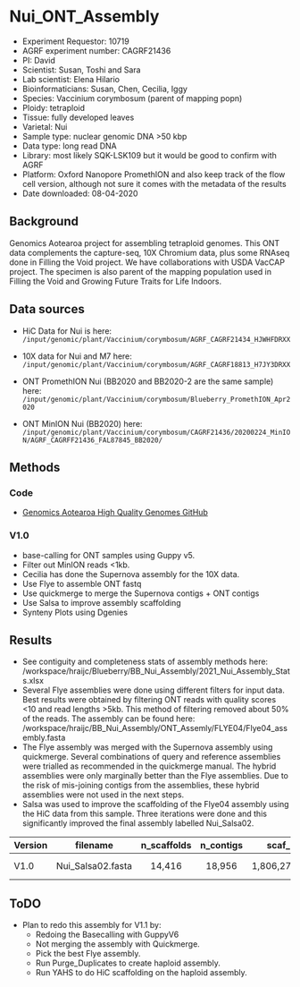 # Nui_ONT_Assembly
 
- Experiment Requestor: 10719
- AGRF experiment number: CAGRF21436
- PI: David
- Scientist:  Susan, Toshi and Sara
- Lab scientist: Elena Hilario
- Bioinformaticians:   Susan, Chen, Cecilia, Iggy
- Species: Vaccinium corymbosum (parent of mapping popn)
- Ploidy: tetraploid 
- Tissue:  fully developed leaves
- Varietal: Nui
- Sample type: nuclear genomic DNA  >50 kbp
- Data type: long read DNA
- Library:   most likely SQK-LSK109 but it would be good to confirm with AGRF
- Platform: Oxford Nanopore PromethION  and also keep track of the flow cell version, although not sure it comes with the metadata of the results
- Date downloaded: 08-04-2020
 
## Background
Genomics Aotearoa project for assembling tetraploid genomes. This ONT data complements the capture-seq, 10X Chromium data, plus some RNAseq done in Filling the Void project. We have collaborations with USDA VacCAP project. The specimen is also parent of the mapping population used in Filling the Void and Growing Future Traits for Life Indoors.

## Data sources

- HiC Data for Nui is here: `/input/genomic/plant/Vaccinium/corymbosum/AGRF_CAGRF21434_HJWHFDRXX`

- 10X data for Nui and M7 here: `/input/genomic/plant/Vaccinium/corymbosum/AGRF_CAGRF18813_H7JY3DRXX`

- ONT PromethION Nui (BB2020 and BB2020-2 are the same sample) here: `/input/genomic/plant/Vaccinium/corymbosum/Blueberry_PromethION_Apr2020`

- ONT MinION Nui (BB2020) here: `/input/genomic/plant/Vaccinium/corymbosum/CAGRF21436/20200224_MinION/AGRF_CAGRFF21436_FAL87845_BB2020/`

## Methods

### Code
- [Genomics Aotearoa High Quality Genomes GitHub](https://github.com/GenomicsAotearoa/High-quality-genomes/tree/main/Blueberry/Nui_Assembly)

### V1.0
- base-calling for ONT samples using Guppy v5.
- Filter out MinION reads <1kb.
- Cecilia has done the Supernova assembly for the 10X data.
- Use Flye to assemble ONT fastq
- Use quickmerge to merge the Supernova contigs + ONT contigs
- Use Salsa to improve assembly scaffolding
- Synteny Plots using Dgenies


## Results
 - See contiguity and completeness stats of assembly methods here: /workspace/hraijc/Blueberry/BB_Nui_Assembly/2021_Nui_Assembly_Stats.xlsx 
 - Several Flye assemblies were done using different filters for input data. Best results were obtained by filtering ONT reads with quality scores <10 and read lengths >5kb. This method of filtering removed about 50% of the reads. The assembly can be found here: /workspace/hraijc/BB_Nui_Assembly/ONT_Assemly/FLYE04/Flye04_assembly.fasta 
- The Flye assembly was merged with the Supernova assembly using quickmerge. Several combinations of query and reference assemblies were trialled as recommended in the quickmerge manual. The hybrid assemblies were only marginally better than the Flye assemblies. Due to the risk of mis-joining contigs from the assemblies, these hybrid assemblies were not used in the next steps. 
- Salsa was used to improve the scaffolding of the Flye04 assembly using the HiC data from this sample. Three iterations were done and this significantly improved the final assembly labelled Nui_Salsa02.

| Version 	|      filename     	| n_scaffolds 	| n_contigs 	|    scaf_bp    	|   contig_bp   	| gap_pct 	| scaf_N50 	| scaf_L50 	| ctg_N50 	| ctg_L50 	| scaf_N90 	| scaf_L90 	| ctg_N90 	| ctg_L90 	|  scaf_max 	|  ctg_max  	| scaf_n_gt50K 	| scaf_pct_gt50K 	|  gc_avg 	|  gc_std 	|                     Busco                     	|
|---------	|:-----------------:	|:-----------:	|:---------:	|:-------------:	|:-------------:	|:-------:	|:--------:	|:--------:	|:-------:	|:-------:	|:--------:	|:--------:	|:-------:	|:-------:	|:---------:	|:---------:	|:------------:	|:--------------:	|:-------:	|:-------:	|:---------------------------------------------:	|
| V1.0    	| Nui_Salsa02.fasta 	| 14,416      	| 18,956    	| 1,806,273,865 	| 1,804,003,865 	| 0.126   	| 1,908    	| 287,852  	| 2,304   	| 212,633 	| 6,633    	| 69,878   	| 9,146   	| 47,182  	| 2,121,296 	| 2,121,296 	| 7,615        	| 93.226         	| 0.38687 	| 0.03994 	| C:97.0%[S:12.6%,D:84.4%],F:0.8%,M:2.2%,n:2326 	|


## ToDO
- Plan to redo this assembly for V1.1 by:
    - Redoing the Basecalling with GuppyV6
    - Not merging the assembly with Quickmerge.
    - Pick the best Flye assembly.
    - Run Purge_Duplicates to create haploid assembly.
    - Run YAHS to do HiC scaffolding on the haploid assembly.